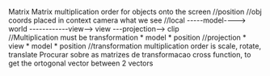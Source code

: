 Matrix
    Matrix multiplication order for objects onto the screen
    //position
    //obj coords           placed in context           camera                what we see
    //local   -----model----> world ------------view--> view ---projection--> clip   
    //Multiplication must be transformation * model * position
    //projection * view * model * position 
    //transformation multiplication order is scale, rotate, translate 
    Procurar sobre as matrizes de transformacao
    cross function, to get the ortogonal vector between 2 vectors

